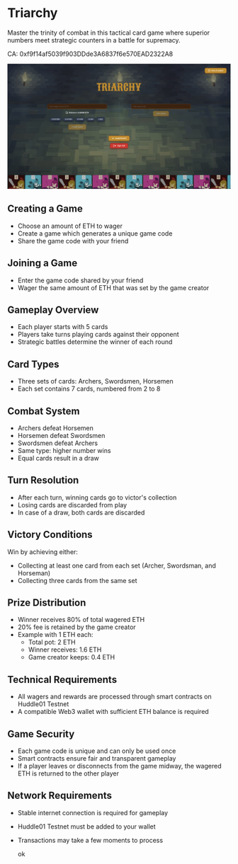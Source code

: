 # Triarchy

Master the trinity of combat in this tactical card game where superior numbers meet strategic counters in a battle for supremacy.

CA: 0xf9f14af5039f903DDde3A6837f6e570EAD2322A8

<p align="center">
<img src="https://github.com/mizanxali/triarchy/blob/main/image.png" alt="drawing" width="1200"/>
</p>

## Creating a Game
- Choose an amount of ETH to wager
- Create a game which generates a unique game code
- Share the game code with your friend

## Joining a Game
- Enter the game code shared by your friend
- Wager the same amount of ETH that was set by the game creator

## Gameplay Overview
- Each player starts with 5 cards
- Players take turns playing cards against their opponent
- Strategic battles determine the winner of each round

## Card Types
- Three sets of cards: Archers, Swordsmen, Horsemen
- Each set contains 7 cards, numbered from 2 to 8

## Combat System
- Archers defeat Horsemen
- Horsemen defeat Swordsmen
- Swordsmen defeat Archers
- Same type: higher number wins
- Equal cards result in a draw

## Turn Resolution
- After each turn, winning cards go to victor's collection
- Losing cards are discarded from play
- In case of a draw, both cards are discarded

## Victory Conditions
Win by achieving either:
- Collecting at least one card from each set (Archer, Swordsman, and Horseman)
- Collecting three cards from the same set

## Prize Distribution
- Winner receives 80% of total wagered ETH
- 20% fee is retained by the game creator
- Example with 1 ETH each:
  - Total pot: 2 ETH
  - Winner receives: 1.6 ETH
  - Game creator keeps: 0.4 ETH

## Technical Requirements
- All wagers and rewards are processed through smart contracts on Huddle01 Testnet
- A compatible Web3 wallet with sufficient ETH balance is required

## Game Security
- Each game code is unique and can only be used once
- Smart contracts ensure fair and transparent gameplay
- If a player leaves or disconnects from the game midway, the wagered ETH is returned to the other player

## Network Requirements
- Stable internet connection is required for gameplay
- Huddle01 Testnet must be added to your wallet
- Transactions may take a few moments to process

  ok
